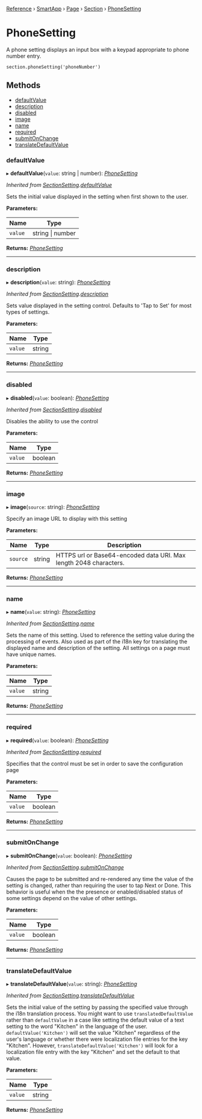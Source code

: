 [Reference](../README.md) › [SmartApp](_smart_app_d_.smartapp.md) › [Page](_pages_page_d_.page.md) › [Section](_pages_section_d_.section.md) ›  [PhoneSetting](_pages_phone_setting_d_.phonesetting.md)

# PhoneSetting

A phone setting displays an input box with a keypad appropriate to phone number entry.
```
section.phoneSetting('phoneNumber')
```

## Methods

* [defaultValue](_pages_phone_setting_d_.phonesetting.md#defaultvalue)
* [description](_pages_phone_setting_d_.phonesetting.md#description)
* [disabled](_pages_phone_setting_d_.phonesetting.md#disabled)
* [image](_pages_phone_setting_d_.phonesetting.md#image)
* [name](_pages_phone_setting_d_.phonesetting.md#name)
* [required](_pages_phone_setting_d_.phonesetting.md#required)
* [submitOnChange](_pages_phone_setting_d_.phonesetting.md#submitonchange)
* [translateDefaultValue](_pages_phone_setting_d_.phonesetting.md#translatedefaultvalue)


###  defaultValue

▸ **defaultValue**(`value`: string | number): *[PhoneSetting](_pages_phone_setting_d_.phonesetting.md)*

*Inherited from [SectionSetting](_pages_section_setting_d_.sectionsetting.md).[defaultValue](_pages_section_setting_d_.sectionsetting.md#defaultvalue)*

Sets the initial value displayed in the setting when first shown to the user.

**Parameters:**

Name | Type |
------ | ------ |
`value` | string &#124; number |

**Returns:** *[PhoneSetting](_pages_phone_setting_d_.phonesetting.md)*

___

###  description

▸ **description**(`value`: string): *[PhoneSetting](_pages_phone_setting_d_.phonesetting.md)*

*Inherited from [SectionSetting](_pages_section_setting_d_.sectionsetting.md).[description](_pages_section_setting_d_.sectionsetting.md#description)*

Sets value displayed in the setting control. Defaults to 'Tap to Set' for most types of settings.

**Parameters:**

Name | Type |
------ | ------ |
`value` | string |

**Returns:** *[PhoneSetting](_pages_phone_setting_d_.phonesetting.md)*

___

###  disabled

▸ **disabled**(`value`: boolean): *[PhoneSetting](_pages_phone_setting_d_.phonesetting.md)*

*Inherited from [SectionSetting](_pages_section_setting_d_.sectionsetting.md).[disabled](_pages_section_setting_d_.sectionsetting.md#disabled)*

Disables the ability to use the control

**Parameters:**

Name | Type |
------ | ------ |
`value` | boolean |

**Returns:** *[PhoneSetting](_pages_phone_setting_d_.phonesetting.md)*

___

###  image

▸ **image**(`source`: string): *[PhoneSetting](_pages_phone_setting_d_.phonesetting.md)*

Specify an image URL to display with this setting

**Parameters:**

Name | Type | Description |
------ | ------ | ------ |
`source` | string | HTTPS url or Base64-encoded data URI. Max length 2048 characters.  |

**Returns:** *[PhoneSetting](_pages_phone_setting_d_.phonesetting.md)*

___

###  name

▸ **name**(`value`: string): *[PhoneSetting](_pages_phone_setting_d_.phonesetting.md)*

*Inherited from [SectionSetting](_pages_section_setting_d_.sectionsetting.md).[name](_pages_section_setting_d_.sectionsetting.md#name)*

Sets the name of this setting. Used to reference the setting value during the processing of events. Also
used as part of the i18n key for translating the displayed name and description of the setting. All settings
on a page must have unique names.

**Parameters:**

Name | Type |
------ | ------ |
`value` | string |

**Returns:** *[PhoneSetting](_pages_phone_setting_d_.phonesetting.md)*

___

###  required

▸ **required**(`value`: boolean): *[PhoneSetting](_pages_phone_setting_d_.phonesetting.md)*

*Inherited from [SectionSetting](_pages_section_setting_d_.sectionsetting.md).[required](_pages_section_setting_d_.sectionsetting.md#required)*

Specifies that the control must be set in order to save the configuration page

**Parameters:**

Name | Type |
------ | ------ |
`value` | boolean |

**Returns:** *[PhoneSetting](_pages_phone_setting_d_.phonesetting.md)*

___

###  submitOnChange

▸ **submitOnChange**(`value`: boolean): *[PhoneSetting](_pages_phone_setting_d_.phonesetting.md)*

*Inherited from [SectionSetting](_pages_section_setting_d_.sectionsetting.md).[submitOnChange](_pages_section_setting_d_.sectionsetting.md#submitonchange)*

Causes the page to be submitted and re-rendered any time the value of the setting is changed, rather than
requiring the user to tap Next or Done. This behavior is useful when the the presence or enabled/disabled
status of some settings depend on the value of other settings.

**Parameters:**

Name | Type |
------ | ------ |
`value` | boolean |

**Returns:** *[PhoneSetting](_pages_phone_setting_d_.phonesetting.md)*

___

###  translateDefaultValue

▸ **translateDefaultValue**(`value`: string): *[PhoneSetting](_pages_phone_setting_d_.phonesetting.md)*

*Inherited from [SectionSetting](_pages_section_setting_d_.sectionsetting.md).[translateDefaultValue](_pages_section_setting_d_.sectionsetting.md#translatedefaultvalue)*

Sets the initial value of the setting by passing the specified value through the i18n translation process.
You might want to use `translatedDefaultValue` rather than `defaultValue` in a case like setting the
default value of a text setting to the word "Kitchen" in the language of the user. `defaultValue('Kitchen')`
will set the value "Kitchen" regardless of the user's language or whether there were localization file entries
for the key "Kitchen". However, `translateDefaultValue('Kitchen')` will look for a localization file entry
with the key "Kitchen" and set the default to that value.

**Parameters:**

Name | Type |
------ | ------ |
`value` | string |

**Returns:** *[PhoneSetting](_pages_phone_setting_d_.phonesetting.md)*

